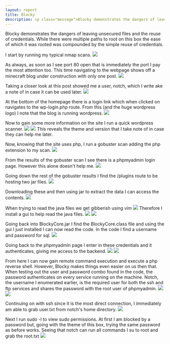 ```yaml
---
layout: report
title: Blocky
description: <p class="message">Blocky demonstrates the dangers of leaving unsecured files and the reuse of credentials. While there were multiple paths to root on this box the ease of which it was rooted was compounded by the simple reuse of credentials.</p>
---
```


<p class="message">
  Blocky demonstrates the dangers of leaving unsecured files and the reuse of credentials. While there were multiple paths to root on this box the ease of which it was rooted was compounded by the simple reuse of credentials.
</p>

I start by running my typical nmap scans.
<img src="https://raw.githubusercontent.com/lukej2680/lukej2680.github.io/master/_images/blocky/nmap.png">

As always, as soon as I see port 80 open that is immediately the port I pay the most attention too. This time navigating to the webpage shows off a minecraft blog under construction with only one post. 
<img src="https://raw.githubusercontent.com/lukej2680/lukej2680.github.io/master/_images/blocky/webpage.png">

Taking a closer look at this post showed me a user, notch, which I write ake a note of in case it can be used later. 
<img src="https://raw.githubusercontent.com/lukej2680/lukej2680.github.io/master/_images/blocky/blog_post.png">

At the bottom of the homepage there is a login link which when clicked on navigates to the wp-login.php route. From this (and the huge wordpress logo) I note that the blog is running wordpress.
<img src="https://raw.githubusercontent.com/lukej2680/lukej2680.github.io/master/_images/blocky/login.png">

Now to gain some more information on the site I run a quick wordpress scanner.
<img src="https://raw.githubusercontent.com/lukej2680/lukej2680.github.io/master/_images/blocky/wpscan.png">
<img src="https://raw.githubusercontent.com/lukej2680/lukej2680.github.io/master/_images/blocky/wpscan_results.png">
This reveals the theme and version that I take note of in case they can help me later.

Now, knowing that the site uses php, I run a gobuster scan adding the php extension to my scan.
<img src="https://raw.githubusercontent.com/lukej2680/lukej2680.github.io/master/_images/blocky/gobuster.png">

From the results of the gobuster scan I see there is a phpmyadmin login page. However this alone doesn't help me.
<img src="https://raw.githubusercontent.com/lukej2680/lukej2680.github.io/master/_images/blocky/phpmyadmin.png">

Going down the rest of the gobuster results I find the /plugins route to be hosting two jar files.
<img src="https://raw.githubusercontent.com/lukej2680/lukej2680.github.io/master/_images/blocky/plugins.png">

Downloading these and then using jar to extract the data I can access the contents.
<img src="https://raw.githubusercontent.com/lukej2680/lukej2680.github.io/master/_images/blocky/jar_files.png">

When trying to read the java files we get gibberish using vim
<img src="https://raw.githubusercontent.com/lukej2680/lukej2680.github.io/master/_images/blocky/files_vim.png">
Therefore I install a gui to help read the java files.
<img src="https://raw.githubusercontent.com/lukej2680/lukej2680.github.io/master/_images/blocky/jd_gui.png">
<img src="https://raw.githubusercontent.com/lukej2680/lukej2680.github.io/master/_images/blocky/jd_install.png">

Going back into BlockyCore.jar I find the BlockyCore.class file and using the gui I just installed I can now read the code. In the code I find a username and password for sql.
<img src="https://raw.githubusercontent.com/lukej2680/lukej2680.github.io/master/_images/blocky/user_pass.png">

Going back to the phpmyadmin page I enter in these credentials and it authenticates, giving me access to the backend.
<img src="https://raw.githubusercontent.com/lukej2680/lukej2680.github.io/master/_images/blocky/phpmyadmin_login.png">
<img src="https://raw.githubusercontent.com/lukej2680/lukej2680.github.io/master/_images/blocky/phpmyadmin_loggedin.png">

From here I can now gain remote command execution and execute a php reverse shell. However, Blocky makes things even easier on us then that. 
When testing out the user and password combo found in the code, the password authenticates on every service running on the machine. 
Notch, the username I enumerated earlier, is the required user for both the ssh and ftp services and shares the password with the root user of phpmyadmin.
<img src="https://raw.githubusercontent.com/lukej2680/lukej2680.github.io/master/_images/blocky/ftp.png">
<img src="https://raw.githubusercontent.com/lukej2680/lukej2680.github.io/master/_images/blocky/ssh.png">

Continuing on with ssh since it is the most direct connection, I immediately am able to grab user.txt from notch's home directory. 
<img src="https://raw.githubusercontent.com/lukej2680/lukej2680.github.io/master/_images/blocky/user.txt.png">

Next I run sudo -l to view sudo permissions. At first I am blocked by a password but, going with the theme of this box, trying the same password as before works. Seeing that notch can run all commands I su to root and grab the root.txt
<img src="https://raw.githubusercontent.com/lukej2680/lukej2680.github.io/master/_images/blocky/root.txt.png">

